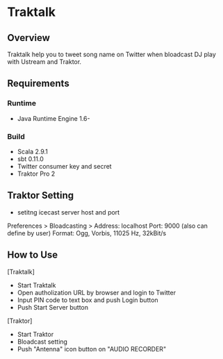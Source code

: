 # Traktalk

## Overview

Traktalk help you to tweet song name on Twitter
when bloadcast DJ play with Ustream and Traktor.

## Requirements

### Runtime

* Java Runtime Engine 1.6-

### Build

* Scala 2.9.1
* sbt 0.11.0
* Twitter consumer key and secret
* Traktor Pro 2

## Traktor Setting

* setitng icecast server host and port

Preferences > Bloadcasting > 
Address: localhost
Port: 9000 (also can define by user)
Format: Ogg, Vorbis, 11025 Hz, 32kBit/s

## How to Use

[Traktalk]
* Start Traktalk
* Open autholization URL by browser and login to Twitter
* Input PIN code to text box and push Login button
* Push Start Server button

[Traktor]
* Start Traktor
* Bloadcast setting
* Push "Antenna" icon button on "AUDIO RECORDER"

